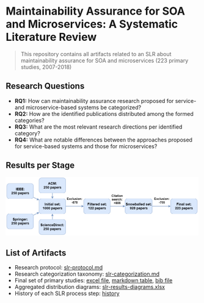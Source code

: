 # Maintainability Assurance for SOA and Microservices: A Systematic Literature Review

> This repository contains all artifacts related to an SLR about maintainability assurance for SOA and microservices (223 primary studies, 2007-2018)

## Research Questions

- **RQ1:** How can maintainability assurance research proposed for service- and microservice-based systems be categorized?
- **RQ2:** How are the identified publications distributed among the formed categories?
- **RQ3:** What are the most relevant research directions per identified category?
- **RQ4:** What are notable differences between the approaches proposed for service-based systems and those for microservices?

## Results per Stage

![Results](img/slr-stages-results.png)

## List of Artifacts

- Research protocol: [slr-protocol.md](slr-protocol.md)
- Research categorization taxonomy: [slr-categorization.md](slr-categorization.md)
- Final set of primary studies: [excel file](slr-primary-studies.xlsx), [markdown table](slr-primary-studies.md), [bib file](slr-primary-studies.bib)
- Aggregated distribution diagrams: [slr-results-diagrams.xlsx](slr-results-diagrams.xlsx)
- History of each SLR process step: [history](history)